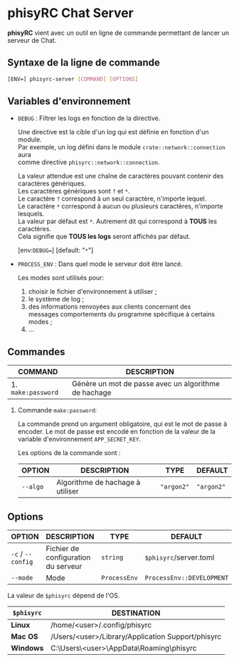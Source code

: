 # phisyRC Chat Server

**phisyRC** vient avec un outil en ligne de commande permettant de lancer un\
serveur de Chat.

## Syntaxe de la ligne de commande

```sh
[ENV=] phisyrc-server [COMMAND] [OPTIONS]
```

## Variables d'environnement

- `DEBUG` : Filtrer les logs en fonction de la directive.

  Une directive est la cible d'un log qui est définie en fonction d'un module.\
  Par exemple, un log défini dans le module `crate::network::connection` aura\
  comme directive `phisyrc::network::connection`.

  La valeur attendue est une chaîne de caractères pouvant contenir des\
  caractères génériques.\
  Les caractères génériques sont `?` et `*`.\
  Le caractère `?` correspond à un seul caractère, n'importe lequel.\
  Le caractère `*` correspond à aucun ou plusieurs caractères, n'importe\
  lesquels.\
  La valeur par défaut est `*`. Autrement dit qui correspond à **TOUS** les\
  caractères.\
  Cela signifie que **TOUS les logs** seront affichés par défaut.

  [env:`DEBUG=`] [default: "`*`"]

- `PROCESS_ENV` : Dans quel mode le serveur doit être lancé.

  Les modes sont utilisés pour:

  1. choisir le fichier d'environnement à utiliser ;
  2. le système de log ;
  3. des informations renvoyées aux clients concernant des
     \
     messages comportements du programme spécifique à certains modes ;
  4. ...

## Commandes

| COMMAND            | DESCRIPTION                                          |
| ------------------ | ---------------------------------------------------- |
| 1. `make:password` | Génère un mot de passe avec un algorithme de hachage |

1. Commande `make:password`:

   La commande prend un argument obligatoire, qui est le mot de passe à\
   encoder. Le mot de passe est encodé en fonction de la valeur de la\
   variable d'environnement `APP_SECRET_KEY`.

   Les options de la commande sont :

   | OPTION   | DESCRIPTION                      | TYPE       | DEFAULT    |
   | -------- | -------------------------------- | ---------- | ---------- |
   | `--algo` | Algorithme de hachage à utiliser | `"argon2"` | `"argon2"` |

## Options

| OPTION            | DESCRIPTION                         | TYPE         | DEFAULT                   |
| ----------------- | ----------------------------------- | ------------ | ------------------------- |
| `-c` / `--config` | Fichier de configuration du serveur | `string`     | `$phisyrc`/server.toml    |
| `--mode`          | Mode                                | `ProcessEnv` | `ProcessEnv::DEVELOPMENT` |

La valeur de `$phisyrc` dépend de l'OS.

| `$phisyrc`  | DESTINATION                                             |
| ----------- | ------------------------------------------------------- |
| **Linux**   | /home/&lt;user&gt;/.config/phisyrc                      |
| **Mac OS**  | /Users/&lt;user&gt;/Library/Application Support/phisyrc |
| **Windows** | C:\Users\\&lt;user&gt;\AppData\Roaming\phisyrc          |
